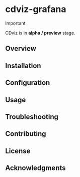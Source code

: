 # cdviz-grafana

> [!IMPORTANT]
> CDviz is in **alpha / preview** stage.
## Overview

## Installation

## Configuration

## Usage

## Troubleshooting

## Contributing

## License

## Acknowledgments
